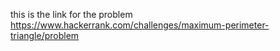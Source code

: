 this is the link for the problem 
https://www.hackerrank.com/challenges/maximum-perimeter-triangle/problem